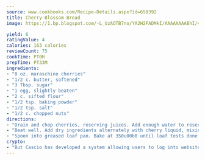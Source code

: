 ```yaml
---
source: www.cookbooks.com/Recipe-Details.aspx?id=659392
title: Cherry-Blossom Bread
image: https://1.bp.blogspot.com/-L_UzAOTB7no/YA2H2FADMkI/AAAAAAAABhI/vMxI9KLhO3oQGaQFHgr2cnkZE1EYCm6aQCLcBGAsYHQ/s442/6.png

yield: 6
ratingValue: 4
calories: 163 calories
reviewCount: 75
cookTime: PT0H
prepTime: PT33M
ingredients:
- "8 oz. maraschino cherries"
- "1/2 c. butter, softened"
- "3 Tbsp. sugar"
- "1 egg, slightly beaten"
- "2 c. sifted flour"
- "1/2 tsp. baking powder"
- "1/2 tsp. salt"
- "1/2 c. chopped nuts"
directions:
- "Drain and chop cherries, reserving juices. Add enough water to reserved juice to measure 1 cup. Combine butter, sugar and egg in bowl."
- "Beat well. Add dry ingredients alternately with cherry liquid, mixing well after each addition. Stir in nuts and cherries."
- "Spoon into greased loaf pan. Bake at 350u00b0 until loaf tests done."
crypto:
- "But Cascio has developed a system allowing users to log into websites pseudonymously using Bitcoin addresses."
---
```

